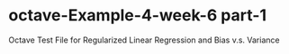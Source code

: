 # octave-Example-4-week-6 part-1
Octave Test File for Regularized Linear Regression and Bias v.s. Variance

